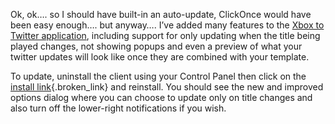 Ok, ok&#8230;. so I should have built-in an auto-update, ClickOnce would have been easy enough&#8230;. but anyway&#8230;. I&#8217;ve added many features to the <a href="http://www.duncanmackenzie.net/blog/connect-your-xbox-360-gamertag-to-twitter/" target="_blank" class="broken_link">Xbox to Twitter application</a>, including support for only updating when the title being played changes, not showing popups and even a preview of what your twitter updates will look like once they are combined with your template.

To update, uninstall the client using your Control Panel then click on the [install link](http://www.duncanmackenzie.net/XboxToTwitter/Install/XboxTwitterInstaller.msi){.broken_link} and reinstall. You should see the new and improved options dialog where you can choose to update only on title changes and also turn off the lower-right notifications if you wish.